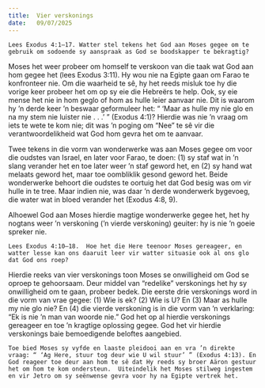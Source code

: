 ```yaml
---
title:  Vier verskonings
date:   09/07/2025
---
```


`Lees Exodus 4:1–17. Watter stel tekens het God aan Moses gegee om te gebruik om sodoende sy aanspraak as God se boodskapper te bekragtig?`

Moses het weer probeer om homself te verskoon van die taak wat God aan hom gegee het (lees Exodus 3:11). Hy wou nie na Egipte gaan om Farao te konfronteer nie. Om die waarheid te sê, hy het reeds misluk toe hy die vorige keer probeer het om op sy eie die Hebreërs te help. Ook, sy eie mense het nie in hom geglo of hom as hulle leier aanvaar nie. Dit is waarom hy ’n derde keer ’n beswaar geformuleer het: “ ‘Maar as hulle my nie glo en na my stem nie luister nie . . .’ ” (Exodus 4:1)? Hierdie was nie ’n vraag om iets te wete te kom nie; dit was ’n poging om “Nee” te sê vir die verantwoordelikheid wat God hom gevra het om te aanvaar.

Twee tekens in die vorm van wonderwerke was aan Moses gegee om voor die oudstes van Israel, en later voor Farao, te doen: (1) sy staf wat in ’n slang verander het en toe later weer ’n staf geword het, en (2) sy hand wat melaats geword het, maar toe oombliklik gesond geword het. Beide wonderwerke behoort die oudstes te oortuig het dat God besig was om vir hulle in te tree. Maar indien nie, was daar ’n derde wonderwerk bygevoeg, die water wat in bloed verander het (Exodus 4:8, 9).

Alhoewel God aan Moses hierdie magtige wonderwerke gegee het, het hy nogtans weer ’n verskoning (’n vierde verskoning) geuiter: hy is nie ’n goeie spreker nie.

`Lees Exodus 4:10–18.  Hoe het die Here teenoor Moses gereageer, en watter lesse kan ons daaruit leer vir watter situasie ook al ons glo dat God ons roep?`

Hierdie reeks van vier verskonings toon Moses se onwilligheid om God se oproep te gehoorsaam. Deur middel van “redelike” verskonings het hy sy onwilligheid om te gaan, probeer bedek. Die eerste drie verskonings word in die vorm van vrae gegee: (1) Wie is ek? (2) Wie is U? En (3) Maar as hulle my nie glo nie? En (4) die vierde verskoning is in die vorm van ’n verklaring: “Ek is nie ’n man van woorde nie.” God het op al hierdie verskonings gereageer en toe ’n kragtige oplossing gegee.  God het vir hierdie verskonings baie bemoedigende beloftes aangebied.

`Toe bied Moses sy vyfde en laaste pleidooi aan en vra ’n direkte vraag: “ ‘Ag Here, stuur tog deur wie U wil stuur’ ” (Exodus 4:13). En God reageer toe deur aan hom te sê dat Hy reeds sy broer Aäron gestuur het om hom te kom ondersteun.  Uiteindelik het Moses stilweg ingestem en vir Jetro om sy seënwense gevra voor hy na Egipte vertrek het.`